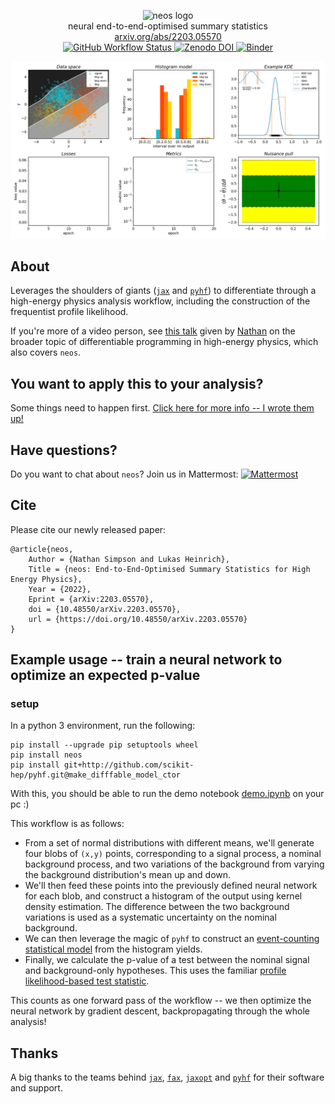 <p align="center">
  <img src="nbs/assets/neos_logo.png" alt="neos logo" width="125"><br>
  neural end-to-end-optimised summary statistics
  <br>
  <a href="https://arxiv.org/abs/2203.05570">arxiv.org/abs/2203.05570</a>
  <br>
  <a href="https://github.com/gradhep/neos/actions">
    <img alt="GitHub Workflow Status" src="https://github.com/gradhep/neos/workflows/CI/badge.svg">
  </a>
  <a href="https://zenodo.org/badge/latestdoi/235776682">
    <img alt="Zenodo DOI" src="https://zenodo.org/badge/235776682.svg">
  </a>
  <a href="https://mybinder.org/v2/gh/gradhep/neos/main?labpath=demo.ipynb">
    <img alt="Binder" src="https://mybinder.org/badge_logo.svg">
  </a>
</p>



[actions-badge]:            https://github.com/gradhep/neos/workflows/CI/badge.svg
[actions-link]:             https://github.com/gradhep/neos/actions
[black-badge]:              https://img.shields.io/badge/code%20style-black-000000.svg
[black-link]:               https://github.com/psf/black
[conda-badge]:              https://img.shields.io/conda/vn/conda-forge/neos
[conda-link]:               https://github.com/conda-forge/neos-feedstock
[codecov-badge]:            https://app.codecov.io/gh/gradhep/neos/branch/main/graph/badge.svg
[codecov-link]:             https://app.codecov.io/gh/gradhep/neos
[github-discussions-badge]: https://img.shields.io/static/v1?label=Discussions&message=Ask&color=blue&logo=github
[github-discussions-link]:  https://github.com/gradhep/neos/discussions
[gitter-badge]:             https://badges.gitter.im/https://github.com/gradhep/neos/community.svg
[gitter-link]:              https://gitter.im/https://github.com/gradhep/neos/community?utm_source=badge&utm_medium=badge&utm_campaign=pr-badge
[pypi-link]:                https://pypi.org/project/neos/
[pypi-platforms]:           https://img.shields.io/pypi/pyversions/neos
[pypi-version]:             https://badge.fury.io/py/neos.svg
[rtd-badge]:                https://readthedocs.org/projects/neos/badge/?version=latest
[rtd-link]:                 https://neos.readthedocs.io/en/latest/?badge=latest
[sk-badge]:                 https://scikit-hep.org/assets/images/Scikit--HEP-Project-blue.svg

![](animation.gif)

## About

Leverages the shoulders of giants ([`jax`](https://github.com/google/jax/) and [`pyhf`](https://github.com/scikit-hep/pyhf)) to differentiate through a high-energy physics analysis workflow, including the construction of the frequentist profile likelihood.

If you're more of a video person, see [this talk](https://www.youtube.com/watch?v=3P4ZDkbleKs) given by [Nathan](https://github.com/phinate) on the broader topic of differentiable programming in high-energy physics, which also covers `neos`.

## You want to apply this to your analysis?

Some things need to happen first. [Click here for more info -- I wrote them up!](applying_neos.md)

## Have questions?

Do you want to chat about `neos`? Join us in Mattermost: [![Mattermost](https://img.shields.io/badge/chat-mattermost-blue.svg)](https://mattermost.web.cern.ch/signup_user_complete/?id=zf7w5rb1miy85xsfjqm68q9hwr&md=link&sbr=su)

## Cite

Please cite our newly released paper:

```
@article{neos,
    Author = {Nathan Simpson and Lukas Heinrich},
    Title = {neos: End-to-End-Optimised Summary Statistics for High Energy Physics},
    Year = {2022},
    Eprint = {arXiv:2203.05570},
    doi = {10.48550/arXiv.2203.05570},
    url = {https://doi.org/10.48550/arXiv.2203.05570}
}
```


## Example usage -- train a neural network to optimize an expected p-value

### setup
In a python 3 environment, run the following:
```
pip install --upgrade pip setuptools wheel
pip install neos
pip install git+http://github.com/scikit-hep/pyhf.git@make_difffable_model_ctor
```

With this, you should be able to run the demo notebook [demo.ipynb](demo.ipynb) on your pc :)

This workflow is as follows:
- From a set of normal distributions with different means, we'll generate four blobs of `(x,y)` points, corresponding to a signal process, a nominal background process, and two variations of the background from varying the background distribution's mean up and down.
- We'll then feed these points into the previously defined neural network for each blob, and construct a histogram of the output using kernel density estimation. The difference between the two background variations is used as a systematic uncertainty on the nominal background.
- We can then leverage the magic of `pyhf` to construct an [event-counting statistical model](https://scikit-hep.org/pyhf/intro.html#histfactory) from the histogram yields.
- Finally, we calculate the p-value of a test between the nominal signal and background-only hypotheses. This uses the familiar [profile likelihood-based test statistic](https://arxiv.org/abs/1007.1727).

This counts as one forward pass of the workflow -- we then optimize the neural network by gradient descent, backpropagating through the whole analysis!



## Thanks

A big thanks to the teams behind [`jax`](https://github.com/google/jax/), [`fax`](https://github.com/gehring/fax), [`jaxopt`](http://github.com/google/jaxopt) and [`pyhf`](https://github.com/scikit-hep/pyhf) for their software and support.
